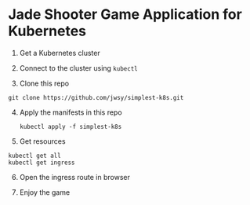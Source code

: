 # Jade Shooter Game Application for Kubernetes

1. Get a Kubernetes cluster

2. Connect to the cluster using `kubectl`

3. Clone this repo 

`git clone https://github.com/jwsy/simplest-k8s.git`

4. Apply the manifests in this repo 
 
    `kubectl apply -f simplest-k8s`

5. Get resources 
```
kubectl get all
kubectl get ingress
```

6. Open the ingress route in browser

7. Enjoy the game